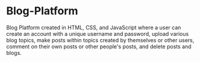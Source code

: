 # Blog-Platform
Blog Platform created in HTML, CSS, and JavaScript where a user can create an account with a unique username and password, upload various blog topics, make posts within topics created by themselves or other users, comment on their own posts or other people's posts, and delete posts and blogs.
